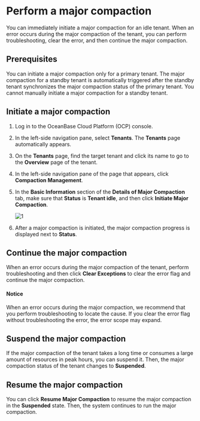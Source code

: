 # Perform a major compaction

You can immediately initiate a major compaction for an idle tenant. When an error occurs during the major compaction of the tenant, you can perform troubleshooting, clear the error, and then continue the major compaction.

## Prerequisites

You can initiate a major compaction only for a primary tenant. The major compaction for a standby tenant is automatically triggered after the standby tenant synchronizes the major compaction status of the primary tenant. You cannot manually initiate a major compaction for a standby tenant.

## Initiate a major compaction

1. Log in to the OceanBase Cloud Platform (OCP) console.

2. In the left-side navigation pane, select **Tenants**. The **Tenants** page automatically appears.

3. On the **Tenants** page, find the target tenant and click its name to go to the **Overview** page of the tenant.

4. In the left-side navigation pane of the page that appears, click **Compaction Management**.

5. In the **Basic Information** section of the **Details of Major Compaction** tab, make sure that **Status** is **Tenant idle**, and then click **Initiate Major Compaction**.

   ![1](https://obbusiness-private.oss-cn-shanghai.aliyuncs.com/doc/img/ocp/422/%E7%A7%9F%E6%88%B7%E5%90%88%E5%B9%B61.png)

6. After a major compaction is initiated, the major compaction progress is displayed next to **Status**.

## Continue the major compaction

When an error occurs during the major compaction of the tenant, perform troubleshooting and then click **Clear Exceptions** to clear the error flag and continue the major compaction.

<main id="notice" type='notice'>
<h4>Notice</h4>
<p>When an error occurs during the major compaction, we recommend that you perform troubleshooting to locate the cause. If you clear the error flag without troubleshooting the error, the error scope may expand. </p>
</main>

## Suspend the major compaction

If the major compaction of the tenant takes a long time or consumes a large amount of resources in peak hours, you can suspend it. Then, the major compaction status of the tenant changes to **Suspended**.

## Resume the major compaction

You can click **Resume Major Compaction** to resume the major compaction in the **Suspended** state. Then, the system continues to run the major compaction.
